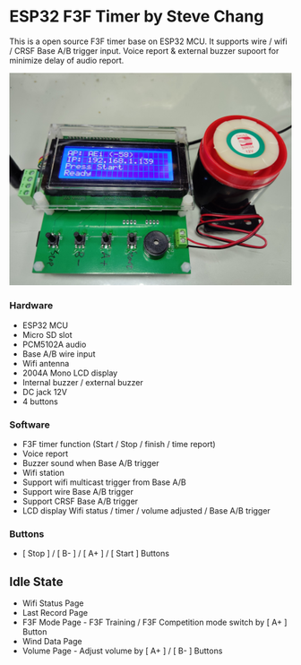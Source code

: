# ESP32 F3F Timer by Steve Chang
This is a open source F3F timer base on ESP32 MCU. It supports wire / wifi / CRSF Base A/B trigger input.
Voice report & external buzzer supoort for minimize delay of audio report.

![](https://github.com/gigijoe/esp32-f3f-timer/blob/main/timer.jpg)

### Hardware
- ESP32 MCU
- Micro SD slot
- PCM5102A audio
- Base A/B wire input
- Wifi antenna
- 2004A Mono LCD display
- Internal buzzer / external buzzer
- DC jack 12V
- 4 buttons

### Software
- F3F timer function (Start / Stop / finish / time report)
- Voice report
- Buzzer sound when Base A/B trigger
- Wifi station
- Support wifi multicast trigger from Base A/B
- Support wire Base A/B trigger
- Support CRSF Base A/B trigger
- LCD display Wifi status / timer / volume adjusted / Base A/B trigger

### Buttons
- [ Stop ] / [ B- ] / [ A+ ] / [ Start ] Buttons

## Idle State
- Wifi Status Page
- Last Record Page
- F3F Mode Page - F3F Training / F3F Competition mode switch by [ A+ ] Button
- Wind Data Page
- Volume Page - Adjust volume by [ A+ ] / [ B- ] Buttons

